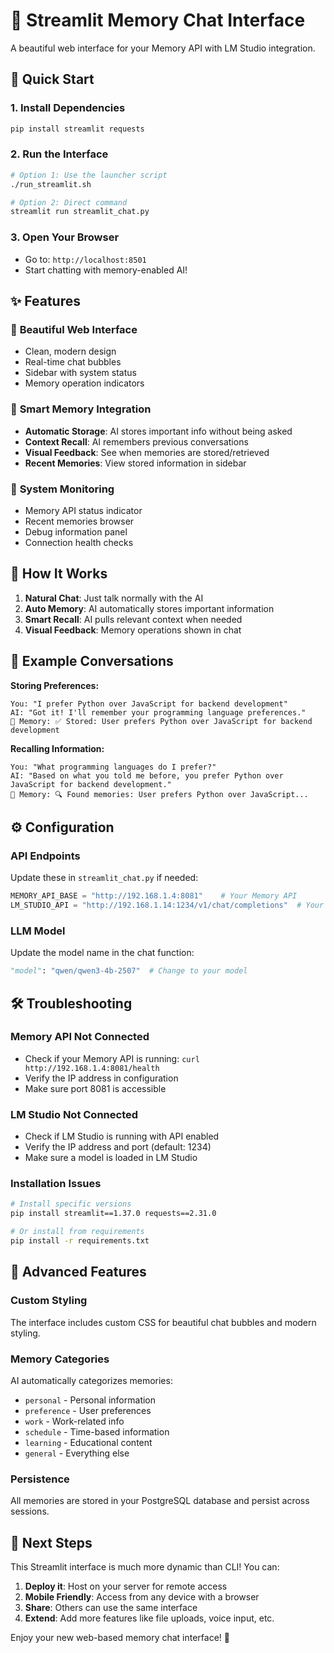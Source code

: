 # 🧠 Streamlit Memory Chat Interface

A beautiful web interface for your Memory API with LM Studio integration.

## 🚀 Quick Start

### 1. Install Dependencies
```bash
pip install streamlit requests
```

### 2. Run the Interface
```bash
# Option 1: Use the launcher script
./run_streamlit.sh

# Option 2: Direct command  
streamlit run streamlit_chat.py
```

### 3. Open Your Browser
- Go to: `http://localhost:8501`
- Start chatting with memory-enabled AI!

## ✨ Features

### 🎨 **Beautiful Web Interface**
- Clean, modern design
- Real-time chat bubbles
- Sidebar with system status
- Memory operation indicators

### 🧠 **Smart Memory Integration**
- **Automatic Storage**: AI stores important info without being asked
- **Context Recall**: AI remembers previous conversations  
- **Visual Feedback**: See when memories are stored/retrieved
- **Recent Memories**: View stored information in sidebar

### 🔧 **System Monitoring**
- Memory API status indicator
- Recent memories browser
- Debug information panel
- Connection health checks

## 🎯 **How It Works**

1. **Natural Chat**: Just talk normally with the AI
2. **Auto Memory**: AI automatically stores important information
3. **Smart Recall**: AI pulls relevant context when needed
4. **Visual Feedback**: Memory operations shown in chat

## 💬 **Example Conversations**

**Storing Preferences:**
```
You: "I prefer Python over JavaScript for backend development"
AI: "Got it! I'll remember your programming language preferences."
🧠 Memory: ✅ Stored: User prefers Python over JavaScript for backend development
```

**Recalling Information:**
```
You: "What programming languages do I prefer?"
AI: "Based on what you told me before, you prefer Python over JavaScript for backend development."
🧠 Memory: 🔍 Found memories: User prefers Python over JavaScript...
```

## ⚙️ **Configuration**

### API Endpoints
Update these in `streamlit_chat.py` if needed:
```python
MEMORY_API_BASE = "http://192.168.1.4:8081"    # Your Memory API
LM_STUDIO_API = "http://192.168.1.14:1234/v1/chat/completions"  # Your LM Studio
```

### LLM Model
Update the model name in the chat function:
```python
"model": "qwen/qwen3-4b-2507"  # Change to your model
```

## 🛠️ **Troubleshooting**

### Memory API Not Connected
- Check if your Memory API is running: `curl http://192.168.1.4:8081/health`
- Verify the IP address in configuration
- Make sure port 8081 is accessible

### LM Studio Not Connected  
- Check if LM Studio is running with API enabled
- Verify the IP address and port (default: 1234)
- Make sure a model is loaded in LM Studio

### Installation Issues
```bash
# Install specific versions
pip install streamlit==1.37.0 requests==2.31.0

# Or install from requirements
pip install -r requirements.txt
```

## 🌟 **Advanced Features**

### Custom Styling
The interface includes custom CSS for beautiful chat bubbles and modern styling.

### Memory Categories
AI automatically categorizes memories:
- `personal` - Personal information
- `preference` - User preferences  
- `work` - Work-related info
- `schedule` - Time-based information
- `learning` - Educational content
- `general` - Everything else

### Persistence  
All memories are stored in your PostgreSQL database and persist across sessions.

## 🔄 **Next Steps**

This Streamlit interface is much more dynamic than CLI! You can:

1. **Deploy it**: Host on your server for remote access
2. **Mobile Friendly**: Access from any device with a browser
3. **Share**: Others can use the same interface
4. **Extend**: Add more features like file uploads, voice input, etc.

Enjoy your new web-based memory chat interface! 🎉